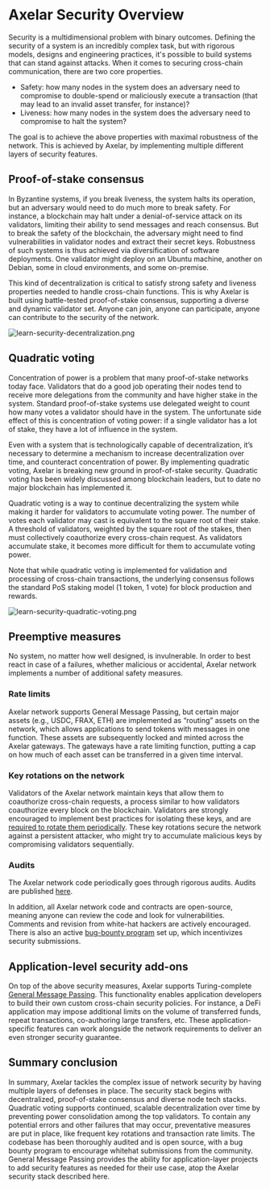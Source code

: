 # Axelar Security Overview

Security is a multidimensional problem with binary outcomes. Defining the security of a system is an incredibly complex task, but with rigorous models, designs and engineering practices, it's possible to build systems that can stand against attacks. When it comes to securing cross-chain communication, there are two core properties.

- Safety: how many nodes in the system does an adversary need to compromise to double-spend or maliciously execute a transaction (that may lead to an invalid asset transfer, for instance)?
- Liveness: how many nodes in the system does the adversary need to compromise to halt the system?

The goal is to achieve the above properties with maximal robustness of the network. This is achieved by Axelar, by implementing multiple different layers of security features.

## Proof-of-stake consensus

In Byzantine systems, if you break liveness, the system halts its operation, but an adversary would need to do much more to break safety. For instance, a blockchain may halt under a denial-of-service attack on its validators, limiting their ability to send messages and reach consensus. But to break the safety of the blockchain, the adversary might need to find vulnerabilities in validator nodes and extract their secret keys. Robustness of such systems is thus achieved via diversification of software deployments. One validator might deploy on an Ubuntu machine, another on Debian, some in cloud environments, and some on-premise.

This kind of decentralization is critical to satisfy strong safety and liveness properties needed to handle cross-chain functions. This is why Axelar is built using battle-tested proof-of-stake consensus, supporting a diverse and dynamic validator set. Anyone can join, anyone can participate, anyone can contribute to the security of the network.

![learn-security-decentralization.png](/images/learn-security-decentralization.jpg)


## Quadratic voting

Concentration of power is a problem that many proof-of-stake networks today face. Validators that do a good job operating their nodes tend to receive more delegations from the community and have higher stake in the system. Standard proof-of-stake systems use delegated weight to count how many votes a validator should have in the system. The unfortunate side effect of this is concentration of voting power: if a single validator has a lot of stake, they have a lot of influence in the system.

Even with a system that is technologically capable of decentralization, it’s necessary to determine a mechanism to increase decentralization over time, and counteract concentration of power. By implementing quadratic voting, Axelar is breaking new ground in proof-of-stake security. Quadratic voting has been widely discussed among blockchain leaders, but to date no major blockchain has implemented it.

Quadratic voting is a way to continue decentralizing the system while making it harder for validators to accumulate voting power. The number of votes each validator may cast is equivalent to the square root of their stake. A threshold of validators, weighted by the square root of the stakes, then must collectively coauthorize every cross-chain request. As validators accumulate stake, it becomes more difficult for them to accumulate voting power.

Note that while quadratic voting is implemented for validation and processing of cross-chain transactions, the underlying consensus follows the standard PoS staking model (1 token, 1 vote) for block production and rewards.

![learn-security-quadratic-voting.png](/images/learn-security-quadratic-voting.jpg)


## Preemptive measures

No system, no matter how well designed, is invulnerable. In order to best react in case of a failures, whether malicious or accidental, Axelar network implements a number of additional safety measures.

### Rate limits

Axelar network supports General Message Passing, but certain major assets (e.g., USDC, FRAX, ETH) are implemented as “routing” assets on the network, which allows applications to send tokens with messages in one function. These assets are subsequently locked and minted across the Axelar gateways. The gateways have a rate limiting function, putting a cap on how much of each asset can be transferred in a given time interval.

### Key rotations on the network

Validators of the Axelar network maintain keys that allow them to coauthorize cross-chain requests, a process similar to how validators coauthorize every block on the blockchain. Validators are strongly encouraged to implement best practices for isolating these keys, and are [required to rotate them periodically](https://docs.axelar.dev/validator/operations/mnemonic-rotation). These key rotations secure the network against a persistent attacker, who might try to accumulate malicious keys by compromising validators sequentially.

### Audits

The Axelar network code periodically goes through rigorous audits. Audits are published [here](https://github.com/axelarnetwork/audits).   

In addition, all Axelar network code and contracts are open-source, meaning anyone can review the code and look for vulnerabilities. Comments and revision from white-hat hackers are actively encouraged. There is also an active [bug-bounty program](https://immunefi.com/bounty/axelarnetwork/) set up, which incentivizes security submissions.

## Application-level security add-ons

On top of the above security measures, Axelar supports Turing-complete [General Message Passing](https://docs.axelar.dev/dev/gmp-overview). This functionality enables application developers to build their own custom cross-chain security policies. For instance, a DeFi application may impose additional limits on the volume of transferred funds, repeat transactions, co-authoring large transfers, etc. These application-specific features can work alongside the network requirements to deliver an even stronger security guarantee.

## Summary conclusion

In summary, Axelar tackles the complex issue of network security by having multiple layers of defenses in place. The security stack begins with decentralized, proof-of-stake consensus and diverse node tech stacks. Quadratic voting supports continued, scalable decentralization over time by preventing power consolidation among the top validators. To contain any potential errors and other failures that may occur, preventative measures are put in place, like frequent key rotations and transaction rate limits. The codebase has been thoroughly audited and is open source, with a bug bounty program to encourage whitehat submissions from the community. General Message Passing provides the ability for application-layer projects to add security features as needed for their use case, atop the Axelar security stack described here. 
